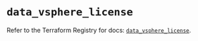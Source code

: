 # `data_vsphere_license`

Refer to the Terraform Registry for docs: [`data_vsphere_license`](https://registry.terraform.io/providers/vmware/vsphere/2.15.0/docs/data-sources/license).
